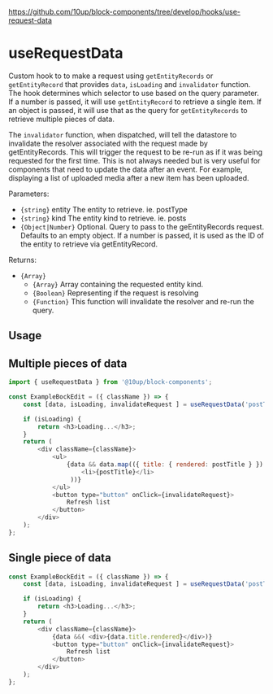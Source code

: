 https://github.com/10up/block-components/tree/develop/hooks/use-request-data

# useRequestData

Custom hook to to make a request using `getEntityRecords` or `getEntityRecord` that provides `data`, `isLoading` and `invalidator` function. The hook determines which selector to use based on the query parameter. If a number is passed, it will use `getEntityRecord` to retrieve a single item. If an object is passed, it will use that as the query for `getEntityRecords` to retrieve multiple pieces of data.

The `invalidator` function, when dispatched, will tell the datastore to invalidate the resolver associated with the request made by getEntityRecords. This will trigger the request to be re-run as if it was being requested for the first time. This is not always needed but is very useful for components that need to update the data after an event. For example, displaying a list of uploaded media after a new item has been uploaded.

Parameters:

* `{string}` entity The entity to retrieve. ie. postType
* `{string}` kind   The entity kind to retrieve. ie. posts
* `{Object|Number}` Optional. Query to pass to the geEntityRecords request. Defaults to an empty object. If a number is passed, it is used as the ID of the entity to retrieve via getEntityRecord.

Returns:

* `{Array}`
  * `{Array}`   Array containing the requested entity kind.
  * `{Boolean}`  Representing if the request is resolving
  * `{Function}` This function will invalidate the resolver and re-run the query.

## Usage

## Multiple pieces of data

```js
import { useRequestData } from '@10up/block-components';

const ExampleBockEdit = ({ className }) => {
    const [data, isLoading, invalidateRequest ] = useRequestData('postType', 'post', { per_page: 5 });

    if (isLoading) {
        return <h3>Loading...</h3>;
    }
    return (
        <div className={className}>
            <ul>
                {data && data.map(({ title: { rendered: postTitle } }) => (
                    <li>{postTitle}</li>
                 ))}
            </ul>
            <button type="button" onClick={invalidateRequest}>
                Refresh list
            </button>
        </div>
    );
};
```

## Single piece of data

```js
const ExampleBockEdit = ({ className }) => {
    const [data, isLoading, invalidateRequest ] = useRequestData('postType', 'post', 59);

    if (isLoading) {
        return <h3>Loading...</h3>;
    }
    return (
        <div className={className}>
            {data &&( <div>{data.title.rendered}</div>)}
            <button type="button" onClick={invalidateRequest}>
                Refresh list
            </button>
        </div>
    );
};
```
